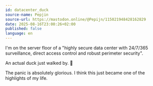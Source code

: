 ```yaml
---
id: datacenter_duck
source-name: Pepjin
source-url: https://mastodon.online/@Pepijn/115021948428162829
date: 2025-08-16T23:00:26+02:00
published: false
language: en
---
```


I'm on the server floor of a "highly secure data center with 24/7/365 surveillance, direct access control and robust perimeter security".

An actual duck just walked by. 🦆

The panic is absolutely glorious. I think this just became one of the highlights of my life.

